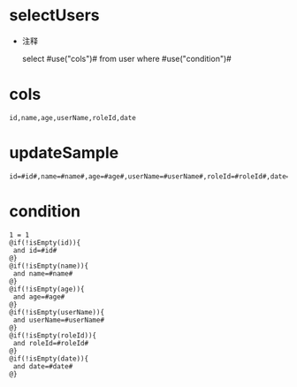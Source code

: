 selectUsers
===
* 注释

	select #use("cols")# from user  where  #use("condition")#

cols
===
	id,name,age,userName,roleId,date

updateSample
===
	
	id=#id#,name=#name#,age=#age#,userName=#userName#,roleId=#roleId#,date=#date#

condition
===

	1 = 1  
	@if(!isEmpty(id)){
	 and id=#id#
	@}
	@if(!isEmpty(name)){
	 and name=#name#
	@}
	@if(!isEmpty(age)){
	 and age=#age#
	@}
	@if(!isEmpty(userName)){
	 and userName=#userName#
	@}
	@if(!isEmpty(roleId)){
	 and roleId=#roleId#
	@}
	@if(!isEmpty(date)){
	 and date=#date#
	@}
	